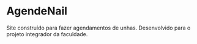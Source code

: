 # AgendeNail
Site construído para fazer agendamentos de unhas. Desenvolvido para o projeto integrador da faculdade.
